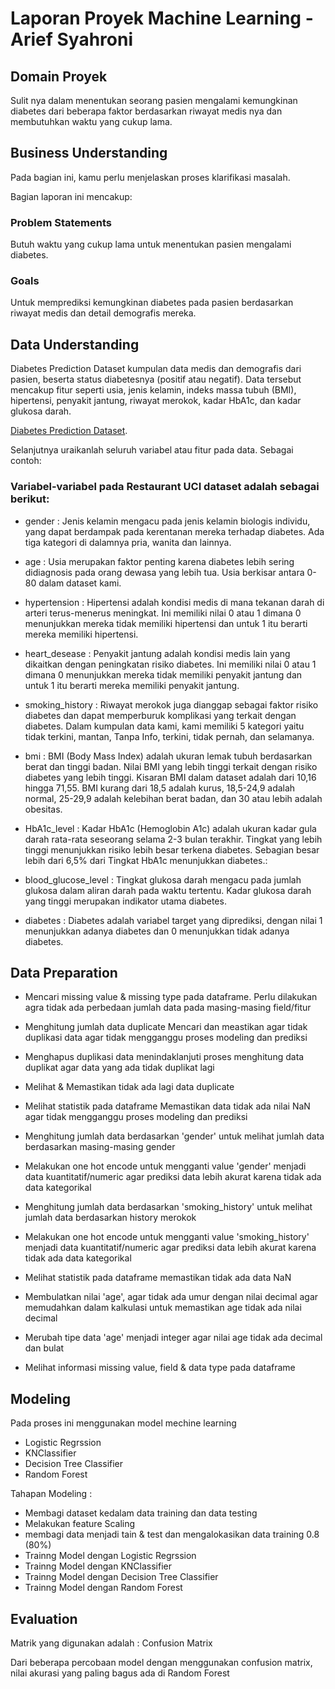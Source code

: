 # Laporan Proyek Machine Learning - Arief Syahroni

## Domain Proyek

Sulit nya dalam menentukan seorang pasien mengalami kemungkinan diabetes dari beberapa faktor berdasarkan riwayat medis nya dan membutuhkan waktu yang cukup lama.

## Business Understanding

Pada bagian ini, kamu perlu menjelaskan proses klarifikasi masalah.

Bagian laporan ini mencakup:

### Problem Statements

Butuh waktu yang cukup lama untuk menentukan pasien mengalami diabetes.

### Goals

Untuk memprediksi kemungkinan diabetes pada pasien berdasarkan riwayat medis dan detail demografis mereka.

## Data Understanding

Diabetes Prediction Dataset
kumpulan data medis dan demografis dari pasien, beserta status diabetesnya (positif atau negatif). Data tersebut mencakup fitur seperti usia, jenis kelamin, indeks massa tubuh (BMI), hipertensi, penyakit jantung, riwayat merokok, kadar HbA1c, dan kadar glukosa darah.

[Diabetes Prediction Dataset](https://www.kaggle.com/datasets/iammustafatz/diabetes-prediction-dataset).

Selanjutnya uraikanlah seluruh variabel atau fitur pada data. Sebagai contoh:  

### Variabel-variabel pada Restaurant UCI dataset adalah sebagai berikut:
- gender : 
Jenis kelamin mengacu pada jenis kelamin biologis individu, yang dapat berdampak pada kerentanan mereka terhadap diabetes. Ada tiga kategori di dalamnya pria, wanita dan lainnya.

- age : 
Usia merupakan faktor penting karena diabetes lebih sering didiagnosis pada orang dewasa yang lebih tua. Usia berkisar antara 0-80 dalam dataset kami.

- hypertension : 
Hipertensi adalah kondisi medis di mana tekanan darah di arteri terus-menerus meningkat. Ini memiliki nilai 0 atau 1 dimana 0 menunjukkan mereka tidak memiliki hipertensi dan untuk 1 itu berarti mereka memiliki hipertensi.

- heart_desease : 
Penyakit jantung adalah kondisi medis lain yang dikaitkan dengan peningkatan risiko diabetes. Ini memiliki nilai 0 atau 1 dimana 0 menunjukkan mereka tidak memiliki penyakit jantung dan untuk 1 itu berarti mereka memiliki penyakit jantung.

- smoking_history : 
Riwayat merokok juga dianggap sebagai faktor risiko diabetes dan dapat memperburuk komplikasi yang terkait dengan diabetes. Dalam kumpulan data kami, kami memiliki 5 kategori yaitu tidak terkini, mantan, Tanpa Info, terkini, tidak pernah, dan selamanya.

- bmi : 
BMI (Body Mass Index) adalah ukuran lemak tubuh berdasarkan berat dan tinggi badan. Nilai BMI yang lebih tinggi terkait dengan risiko diabetes yang lebih tinggi. Kisaran BMI dalam dataset adalah dari 10,16 hingga 71,55. BMI kurang dari 18,5 adalah kurus, 18,5-24,9 adalah normal, 25-29,9 adalah kelebihan berat badan, dan 30 atau lebih adalah obesitas.

- HbA1c_level : 
Kadar HbA1c (Hemoglobin A1c) adalah ukuran kadar gula darah rata-rata seseorang selama 2-3 bulan terakhir. Tingkat yang lebih tinggi menunjukkan risiko lebih besar terkena diabetes. Sebagian besar lebih dari 6,5% dari Tingkat HbA1c menunjukkan diabetes.: 

- blood_glucose_level : 
Tingkat glukosa darah mengacu pada jumlah glukosa dalam aliran darah pada waktu tertentu. Kadar glukosa darah yang tinggi merupakan indikator utama diabetes.

- diabetes : 
Diabetes adalah variabel target yang diprediksi, dengan nilai 1 menunjukkan adanya diabetes dan 0 menunjukkan tidak adanya diabetes.


## Data Preparation
- Mencari missing value & missing type pada dataframe.
  Perlu dilakukan agra tidak ada perbedaan jumlah data pada masing-masing field/fitur

- Menghitung jumlah data duplicate
  Mencari dan meastikan agar tidak duplikasi data agar tidak mengganggu proses modeling dan prediksi

- Menghapus duplikasi data
  menindaklanjuti proses menghitung data duplikat agar data yang ada tidak duplikat lagi

- Melihat & Memastikan tidak ada lagi data duplicate
- Melihat statistik pada dataframe
  Memastikan data tidak ada nilai NaN agar tidak mengganggu proses modeling dan prediksi

- Menghitung jumlah data berdasarkan 'gender'
  untuk melihat jumlah data berdasarkan masing-masing gender

- Melakukan one hot encode untuk mengganti value 'gender' menjadi data kuantitatif/numeric
  agar prediksi data lebih akurat karena tidak ada data kategorikal

- Menghitung jumlah data berdasarkan 'smoking_history'
  untuk melihat jumlah data berdasarkan history merokok 

- Melakukan one hot encode untuk mengganti value 'smoking_history' menjadi data kuantitatif/numeric
  agar prediksi data lebih akurat karena tidak ada data kategorikal

- Melihat statistik pada dataframe
  memastikan tidak ada data NaN

- Membulatkan nilai 'age', agar tidak ada umur dengan nilai decimal
  agar memudahkan dalam kalkulasi untuk memastikan age tidak ada nilai decimal

- Merubah tipe data 'age' menjadi integer
  agar nilai age tidak ada decimal dan bulat

- Melihat informasi missing value, field & data type pada dataframe

## Modeling
Pada proses ini menggunakan model mechine learning
- Logistic Regrssion
- KNClassifier
- Decision Tree Classifier
- Random Forest

Tahapan Modeling : 
- Membagi dataset kedalam data training dan data testing
- Melakukan feature Scaling
- membagi data menjadi tain & test dan mengalokasikan data training 0.8 (80%)
- Trainng Model dengan Logistic Regrssion 
- Trainng Model dengan KNClassifier 
- Trainng Model dengan Decision Tree Classifier
- Trainng Model dengan Random Forest

## Evaluation

Matrik yang digunakan adalah : Confusion Matrix

Dari beberapa percobaan model dengan menggunakan confusion matrix, nilai akurasi yang paling bagus ada di Random Forest


